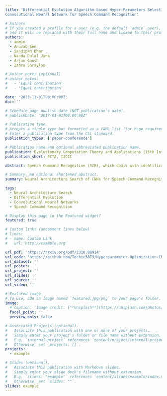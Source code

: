 ```yaml
---
title: 'Differential Evolution Algorithm based Hyper-Parameters Selection of
Convolutional Neural Network for Speech Command Recognition'

# Authors
# If you created a profile for a user (e.g. the default `admin` user), write the username (folder name) here
# and it will be replaced with their full name and linked to their profile.
authors:
  - admin
  - Anuvab Sen
  - Sandipan Dhar
  - Nanda Dulal Jana
  - Arjun Ghosh
  - Zahra Sarayloo

# Author notes (optional)
# author_notes:
#   - 'Equal contribution'
#   - 'Equal contribution'

date: '2023-11-01T00:00:00Z'
doi: ''

# Schedule page publish date (NOT publication's date).
# publishDate: '2017-01-01T00:00:00Z'

# Publication type.
# Accepts a single type but formatted as a YAML list (for Hugo requirements).
# Enter a publication type from the CSL standard.
publication_types: ['paper-conference']

# Publication name and optional abbreviated publication name.
publication: Evolutionary Computation Theory and Applications (15th International Joint Conference on Computational Intelligence)
publication_short: ECTA, IJCCI

abstract: Speech Command Recognition (SCR), which deals with identification of short uttered speech commands, is crucial for various applications, including IoT devices and assistive technology. Despite the promise shown by Convolutional Neural Networks (CNNs) in SCR tasks, their efficacy relies heavily on hyperparameter selection, which is typically laborious and time-consuming when done manually. This paper introduces a hyperparameter selection method for CNNs based on the Differential Evolution (DE) algorithm, aiming to enhance performance in SCR tasks. Training and testing with the Google Speech Command (GSC) dataset, the proposed approach showed effectiveness in classifying speech commands. Moreover, a comparative analysis with Genetic Algorithm-based selections and other deep CNN (DCNN) models highlighted the efficiency of the proposed DE algorithm in hyperparameter selection for CNNs in SCR tasks.

# Summary. An optional shortened abstract.
summary: Neural Architecture Search of CNNs for Speech Command Recognition using Evolutionary Algorithms.

tags:
  - Neural Architecture Search
  - Differential Evolution
  - Convolutional Neural Networks
  - Speech Command Recognition

# Display this page in the Featured widget?
featured: true

# Custom links (uncomment lines below)
# links:
# - name: Custom Link
#   url: http://example.org

url_pdf: 'https://arxiv.org/pdf/2310.08914'
url_code: 'https://github.com/Techie5879/Hyperparameter-Optimization-CNN-Differential-Evolution'
url_dataset: ''
url_poster: ''
url_project: ''
url_slides: ''
url_source: ''
url_video: ''

# Featured image
# To use, add an image named `featured.jpg/png` to your page's folder.
image:
  # caption: 'Image credit: [**Unsplash**](https://unsplash.com/photos/pLCdAaMFLTE)'
  focal_point: ''
  preview_only: false

# Associated Projects (optional).
#   Associate this publication with one or more of your projects.
#   Simply enter your project's folder or file name without extension.
#   E.g. `internal-project` references `content/project/internal-project/index.md`.
#   Otherwise, set `projects: []`.
projects:
  - example

# Slides (optional).
#   Associate this publication with Markdown slides.
#   Simply enter your slide deck's filename without extension.
#   E.g. `slides: "example"` references `content/slides/example/index.md`.
#   Otherwise, set `slides: ""`.
slides: example
---
```


<!-- {{% callout note %}}
Click the _Cite_ button above to demo the feature to enable visitors to import publication metadata into their reference management software.
{{% /callout %}}

{{% callout note %}}
Create your slides in Markdown - click the _Slides_ button to check out the example.
{{% /callout %}}

Add the publication's **full text** or **supplementary notes** here. You can use rich formatting such as including [code, math, and images](https://docs.hugoblox.com/content/writing-markdown-latex/). -->
